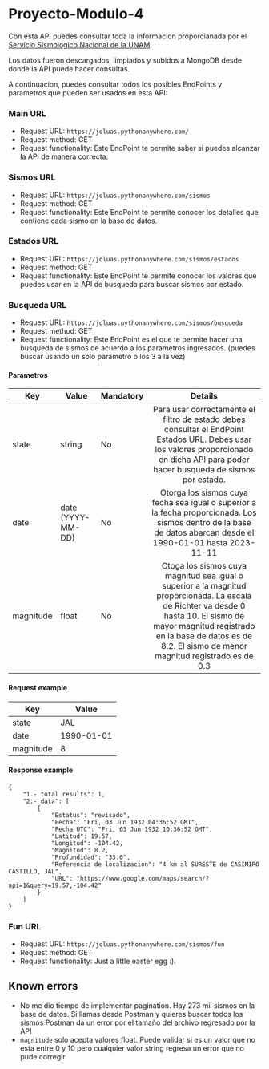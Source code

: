 # Proyecto-Modulo-4

Con esta API puedes consultar toda la informacion proporcianada por el [Servicio Sismologico Nacional de la UNAM](http://www2.ssn.unam.mx:8080/catalogo/).

Los datos fueron descargados, limpiados y subidos a MongoDB desde donde la API puede hacer consultas.

A continuacion, puedes consultar todos los posibles EndPoints y parametros que pueden ser usados en esta API:

### Main URL
- Request URL: `https://joluas.pythonanywhere.com/`
- Request method: GET
- Request functionality: Este EndPoint te permite saber si puedes alcanzar la API de manera correcta.

### Sismos URL
- Request URL: `https://joluas.pythonanywhere.com/sismos`
- Request method: GET
- Request functionality: Este EndPoint te permite conocer los detalles que contiene cada sismo en la base de datos.

### Estados URL
- Request URL: `https://joluas.pythonanywhere.com/sismos/estados`
- Request method: GET
- Request functionality: Este EndPoint te permite conocer los valores que puedes usar en la API de busqueda para buscar sismos por estado.

### Busqueda URL
- Request URL: `https://joluas.pythonanywhere.com/sismos/busqueda`
- Request method: GET
- Request functionality: Este EndPoint es el que te permite hacer una busqueda de sismos de acuerdo a los parametros ingresados. (puedes buscar usando un solo parametro o los 3 a la vez)

#### Parametros
|Key|Value|Mandatory|Details|
|-------------|-------------|---|:-----:|
|state|string|No|Para usar correctamente el filtro de estado debes consultar el EndPoint Estados URL. Debes usar los valores proporcionado en dicha API para poder hacer busqueda de sismos por estado.|
|date|date (YYYY-MM-DD)|No|Otorga los sismos cuya fecha sea igual o superior a la fecha proporcionada. Los sismos dentro de la base de datos abarcan desde el 1990-01-01 hasta 2023-11-11|
|magnitude|float|No|Otoga los sismos cuya magnitud sea igual o superior a la magnitud proporcionada. La escala de Richter va desde 0 hasta 10. El sismo de mayor magnitud registrado en la base de datos es de 8.2. El sismo de menor magnitud registrado es de 0.3|

#### Request example
|Key|Value|
|-|-|
|state|JAL|
|date|1990-01-01|
|magnitude|8|

#### Response example
```
{
    "1.- total results": 1,
    "2.- data": [
        {
            "Estatus": "revisado",
            "Fecha": "Fri, 03 Jun 1932 04:36:52 GMT",
            "Fecha UTC": "Fri, 03 Jun 1932 10:36:52 GMT",
            "Latitud": 19.57,
            "Longitud": -104.42,
            "Magnitud": 8.2,
            "Profundidad": "33.0",
            "Referencia de localizacion": "4 km al SURESTE de CASIMIRO CASTILLO, JAL",
            "URL": "https://www.google.com/maps/search/?api=1&query=19.57,-104.42"
        }
    ]
}
```

### Fun URL
- Request URL: `https://joluas.pythonanywhere.com/sismos/fun`
- Request method: GET
- Request functionality: Just a little easter egg :).

## Known errors
- No me dio tiempo de implementar pagination. Hay 273 mil sismos en la base de datos. Si llamas desde Postman y quieres buscar todos los sismos Postman da un error por el tamaño del archivo regresado por la API
- `magnitude` solo acepta valores float. Puede validar si es un valor que no esta entre 0 y 10 pero cualquier valor string regresa un error que no pude corregir
